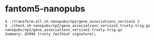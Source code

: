 fantom5-nanopubs
================

    $ ./transform-all.sh nanopubs/np2/gene_associations_version2 2
    $ ./check.sh nanopubs/np2/gene_associations_version2.trusty.trig.gz 
    nanopubs/np2/gene_associations_version2.trusty.trig.gz
    Summary: 82094 trusty (without signature);
